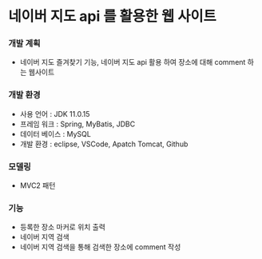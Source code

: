# 네이버 지도 api 를 활용한 웹 사이트

### 개발 계획
* 네이버 지도 즐겨찾기 기능, 네이버 지도 api 활용 하여 장소에 대해 comment 하는 웹사이트 

### 개발 환경 
* 사용 언어 : JDK 11.0.15
* 프레임 워크 : Spring, MyBatis, JDBC
* 데이터 베이스 : MySQL
* 개발 환경 : eclipse, VSCode, Apatch Tomcat, Github

### 모델링
* MVC2 패턴 

### 기능
* 등록한 장소 마커로 위치 출력
* 네이버 지역 검색
* 네이버 지역 검색을 통해 검색한 장소에 comment 작성
